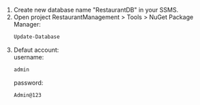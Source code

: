 1. Create new database name "RestaurantDB" in your SSMS.
2. Open project RestaurantManagement > Tools > NuGet Package Manager:
   ```bash
   Update-Database
   ```
3. Defaut account: \
   username:
   ```bash
   admin
   ```
   password:
   ```bash
   Admin@123
   ```

